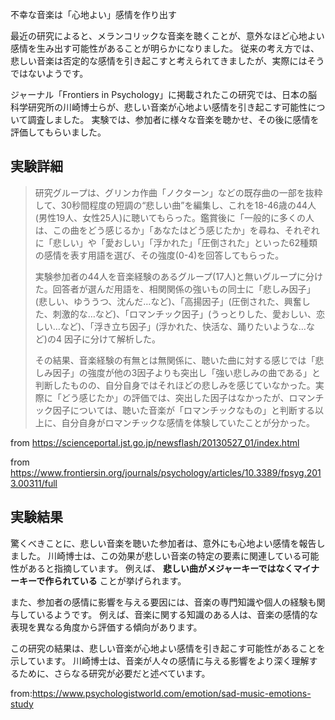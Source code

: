 不幸な音楽は「心地よい」感情を作り出す


最近の研究によると、メランコリックな音楽を聴くことが、意外なほど心地よい感情を生み出す可能性があることが明らかになりました。
従来の考え方では、悲しい音楽は否定的な感情を引き起こすと考えられてきましたが、実際にはそうではないようです。


ジャーナル「Frontiers in Psychology」に掲載されたこの研究では、日本の脳科学研究所の川崎博士らが、悲しい音楽が心地よい感情を引き起こす可能性について調査しました。
実験では、参加者に様々な音楽を聴かせ、その後に感情を評価してもらいました。


## 実験詳細

> 研究グループは、グリンカ作曲「ノクターン」などの既存曲の一部を抜粋して、30秒間程度の短調の“悲しい曲”を編集し、これを18-46歳の44人(男性19人、女性25人)に聴いてもらった。鑑賞後に「一般的に多くの人は、この曲をどう感じるか」「あなたはどう感じたか」を尋ね、それぞれに「悲しい」や「愛おしい」「浮かれた」「圧倒された」といった62種類の感情を表す用語を選び、その強度(0-4)を回答してもらった。
> 
> 実験参加者の44人を音楽経験のあるグループ(17人)と無いグループに分けた。回答者が選んだ用語を、相関関係の強いもの同士に「悲しみ因子」(悲しい、ゆううつ、沈んだ…など)、「高揚因子」(圧倒された、興奮した、刺激的な…など)、「ロマンチック因子」(うっとりした、愛おしい、恋しい…など)、「浮き立ち因子」(浮かれた、快活な、踊りたいような…など)の4 因子に分けて解析した。
> 
> その結果、音楽経験の有無とは無関係に、聴いた曲に対する感じでは「悲しみ因子」の強度が他の3因子よりも突出し「強い悲しみの曲である」と判断したものの、自分自身ではそれほどの悲しみを感じていなかった。実際に「どう感じたか」の評価では、突出した因子はなかったが、ロマンチック因子については、聴いた音楽が「ロマンチックなもの」と判断する以上に、自分自身がロマンチックな感情を体験していたことが分かった。

from https://scienceportal.jst.go.jp/newsflash/20130527_01/index.html

from https://www.frontiersin.org/journals/psychology/articles/10.3389/fpsyg.2013.00311/full


## 実験結果

驚くべきことに、悲しい音楽を聴いた参加者は、意外にも心地よい感情を報告しました。
川崎博士は、この効果が悲しい音楽の特定の要素に関連している可能性があると指摘しています。
例えば、 **悲しい曲がメジャーキーではなくマイナーキーで作られている** ことが挙げられます。

また、参加者の感情に影響を与える要因には、音楽の専門知識や個人の経験も関与しているようです。
例えば、音楽に関する知識のある人は、音楽の感情的な表現を異なる角度から評価する傾向があります。

この研究の結果は、悲しい音楽が心地よい感情を引き起こす可能性があることを示しています。
川崎博士は、音楽が人々の感情に与える影響をより深く理解するために、さらなる研究が必要だと述べています。


from:https://www.psychologistworld.com/emotion/sad-music-emotions-study


